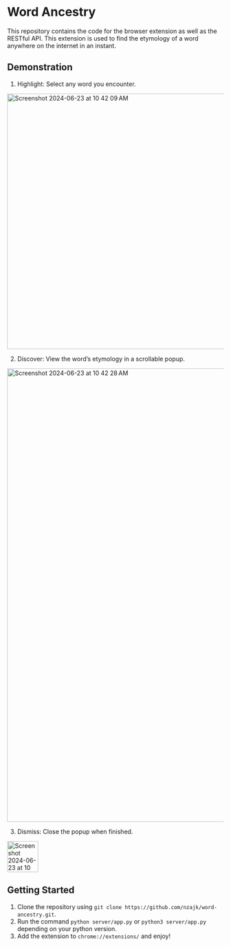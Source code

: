 # Word Ancestry
This repository contains the code for the browser extension as well as the RESTful API. This extension is used to find the etymology of a word anywhere on the internet in an instant.

## Demonstration
1. Highlight: Select any word you encounter.<br>
   
<img width="594" alt="Screenshot 2024-06-23 at 10 42 09 AM" src="https://github.com/nzajk/etymology-extension/assets/104289278/8e792440-9614-4403-bc3d-81077d23b61e">

2. Discover: View the word’s etymology in a scrollable popup.<br>

<img width="1054" alt="Screenshot 2024-06-23 at 10 42 28 AM" src="https://github.com/nzajk/etymology-extension/assets/104289278/c84ba2f9-8e69-4fb7-ac9b-2d879df17fc5">

3. Dismiss: Close the popup when finished.<br>

<img width="72" alt="Screenshot 2024-06-23 at 10 49 08 AM" src="https://github.com/nzajk/etymology-extension/assets/104289278/d0f8047c-5c9b-4d19-9f7d-18cdd0403f46">

## Getting Started
1. Clone the repository using `git clone https://github.com/nzajk/word-ancestry.git`.
2. Run the command `python server/app.py` or `python3 server/app.py` depending on your python version.
3. Add the extension to `chrome://extensions/` and enjoy!
